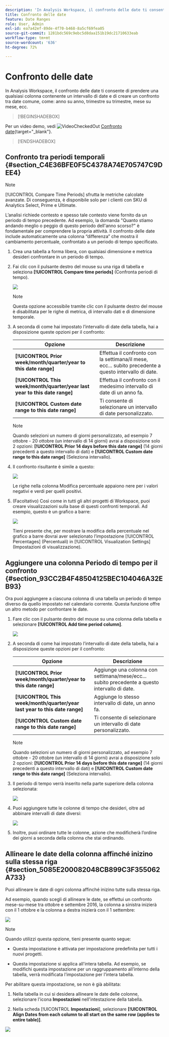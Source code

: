 ```yaml
---
description: 'In Analysis Workspace, il confronto delle date ti consente di prendere una qualsiasi colonna contenente un intervallo di date e di creare un confronto tra date comune, come: anno su anno, trimestre su trimestre, mese su mese, ecc.'
title: Confronto delle date
feature: Date Ranges
role: User, Admin
exl-id: ea7a42ef-89de-4f70-b468-8a5cf69fea05
source-git-commit: 1281bdc569c9ebc5d8daa151b19dc21710633eab
workflow-type: tm+mt
source-wordcount: '636'
ht-degree: 72%

---
```


# Confronto delle date

In Analysis Workspace, il confronto delle date ti consente di prendere una qualsiasi colonna contenente un intervallo di date e di creare un confronto tra date comune, come: anno su anno, trimestre su trimestre, mese su mese, ecc.


>[!BEGINSHADEBOX]

Per un video demo, vedi ![VideoCheckedOut](/help/assets/icons/VideoCheckedOut.svg) [Confronto date](https://video.tv.adobe.com/v/30753?quality=12&learn=on){target="_blank"}.

>[!ENDSHADEBOX]



## Confronto tra periodi temporali {#section_C4E36BFE0F5C4378A74E705747C9DEE4}

>[!NOTE]
>[!UICONTROL Compare Time Periods] sfrutta le metriche calcolate avanzate. Di conseguenza, è disponibile solo per i clienti con SKU di Analytics Select, Prime e Ultimate.

L’analisi richiede contesto e spesso tale contesto viene fornito da un periodo di tempo precedente. Ad esempio, la domanda &quot;Quanto stiamo andando meglio o peggio di questo periodo dell&#39;anno scorso?&quot; è fondamentale per comprendere la propria attività. Il confronto delle date include automaticamente una colonna “differenza” che mostra il cambiamento percentuale, confrontato a un periodo di tempo specificato.

1. Crea una tabella a forma libera, con qualsiasi dimensione e metrica desideri confrontare in un periodo di tempo.
1. Fai clic con il pulsante destro del mouse su una riga di tabella e seleziona **[!UICONTROL Compare time periods]** (Confronta periodi di tempo).

   ![](assets/compare-time.png)

   >[!NOTE]
   >
   >Questa opzione accessibile tramite clic con il pulsante destro del mouse è disabilitata per le righe di metrica, di intervallo dati e di dimensione temporale.

1. A seconda di come hai impostato l’intervallo di date della tabella, hai a disposizione queste opzioni per il confronto:

   | Opzione | Descrizione |
   |---|---|
   | **[!UICONTROL Prior week/month/quarter/year to this date range]** | Effettua il confronto con la settimana/il mese, ecc... subito precedente a questo intervallo di date. |
   | **[!UICONTROL This week/month/quarter/year last year to this date range]** | Effettua il confronto con il medesimo intervallo di date di un anno fa. |
   | **[!UICONTROL Custom date range to this date range]** | Ti consente di selezionare un intervallo di date personalizzato. |

   >[!NOTE]
   >
   >Quando selezioni un numero di giorni personalizzato, ad esempio 7 ottobre - 20 ottobre (un intervallo di 14 giorni) avrai a disposizione solo 2 opzioni: **[!UICONTROL Prior 14 days before this date range]** (14 giorni precedenti a questo intervallo di dati) e **[!UICONTROL Custom date range to this date range]** (Seleziona intervallo).

1. Il confronto risultante è simile a questo:

   ![](assets/compare-time-result.png)

   Le righe nella colonna Modifica percentuale appaiono nere per i valori negativi e verdi per quelli positivi.

1. (Facoltativo) Così come in tutti gli altri progetti di Workspace, puoi creare visualizzazioni sulla base di questi confronti temporali. Ad esempio, questo è un grafico a barre:

   ![](assets/compare-time-barchart.png)

   Tieni presente che, per mostrare la modifica della percentuale nel grafico a barre dovrai aver selezionato l’impostazione [!UICONTROL Percentages] (Percentuali) in [!UICONTROL Visualization Settings] (Impostazioni di visualizzazione).

## Aggiungere una colonna Periodo di tempo per il confronto {#section_93CC2B4F48504125BEC104046A32EB93}

Ora puoi aggiungere a ciascuna colonna di una tabella un periodo di tempo diverso da quello impostato nel calendario corrente. Questa funzione offre un altro metodo per confrontare le date.

1. Fare clic con il pulsante destro del mouse su una colonna della tabella e selezionare **[!UICONTROL Add time period column]**.

   ![](assets/add-time-period-column.png)

1. A seconda di come hai impostato l’intervallo di date della tabella, hai a disposizione queste opzioni per il confronto:

   | Opzione | Descrizione |
   |---|---|
   | **[!UICONTROL Prior week/month/quarter/year to this date range]** | Aggiunge una colonna con settimana/mese/ecc... subito precedente a questo intervallo di date. |
   | **[!UICONTROL This week/month/quarter/year last year to this date range]** | Aggiunge lo stesso intervallo di date, un anno fa. |
   | **[!UICONTROL Custom date range to this date range]** | Ti consente di selezionare un intervallo di date personalizzato. |

   >[!NOTE]
   >
   >Quando selezioni un numero di giorni personalizzato, ad esempio 7 ottobre - 20 ottobre (un intervallo di 14 giorni) avrai a disposizione solo 2 opzioni: **[!UICONTROL Prior 14 days before this date range]** (14 giorni precedenti a questo intervallo di dati) e **[!UICONTROL Custom date range to this date range]** (Seleziona intervallo).

1. Il periodo di tempo verrà inserito nella parte superiore della colonna selezionata:

   ![](assets/add-time-period-column2.png)

1. Puoi aggiungere tutte le colonne di tempo che desideri, oltre ad abbinare intervalli di date diversi:

   ![](assets/add-time-period-column4.png)

1. Inoltre, puoi ordinare tutte le colonne, azione che modificherà l’ordine dei giorni a seconda della colonna che stai ordinando.

## Allineare le date della colonna affinché inizino sulla stessa riga {#section_5085E200082048CB899C3F355062A733}

Puoi allineare le date di ogni colonna affinché inizino tutte sulla stessa riga.

Ad esempio, quando scegli di allineare le date, se effettui un confronto mese-su-mese tra ottobre e settembre 2016, la colonna a sinistra inizierà con il 1 ottobre e la colonna a destra inizierà con il 1 settembre:

![](assets/add-time-period-column3.png)

>[!NOTE]
>
>Quando utilizzi questa opzione, tieni presente quanto segue:
>
>* Questa impostazione è attivata per impostazione predefinita per tutti i nuovi progetti.
>
>* Questa impostazione si applica all&#39;intera tabella. Ad esempio, se modifichi questa impostazione per un raggruppamento all’interno della tabella, verrà modificata l’impostazione per l’intera tabella.
>

Per abilitare questa impostazione, se non è già abilitata:

1. Nella tabella in cui si desidera allineare le date delle colonne, selezionare l&#39;icona **Impostazioni** nell&#39;intestazione della tabella.

1. Nella scheda [!UICONTROL **Impostazioni**], selezionare **[!UICONTROL Align Dates from each column to all start on the same row (applies to entire table)]**.

![](assets/date-comparison-setting.png)


